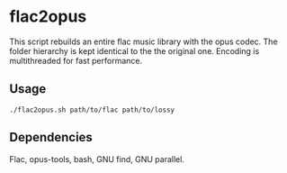 # flac2opus
This script rebuilds an entire flac music library with the opus codec.
The folder hierarchy is kept identical to the the original one.
Encoding is multithreaded for fast performance.

## Usage
```
./flac2opus.sh path/to/flac path/to/lossy
```

## Dependencies
Flac, opus-tools, bash, GNU find, GNU parallel.

